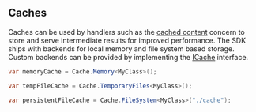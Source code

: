 ﻿## Caches

Caches can be used by handlers such as the [cached content](./server-caching) concern
to store and serve intermediate results for improved performance. The SDK ships with
backends for local memory and file system based storage. Custom backends can be
provided by implementing the [ICache](https://github.com/Kaliumhexacyanoferrat/GenHTTP/blob/master/API/Content/Caching/ICache.cs)
interface.

```csharp
var memoryCache = Cache.Memory<MyClass>();

var tempFileCache = Cache.TemporaryFiles<MyClass>();

var persistentFileCache = Cache.FileSystem<MyClass>("./cache");
```